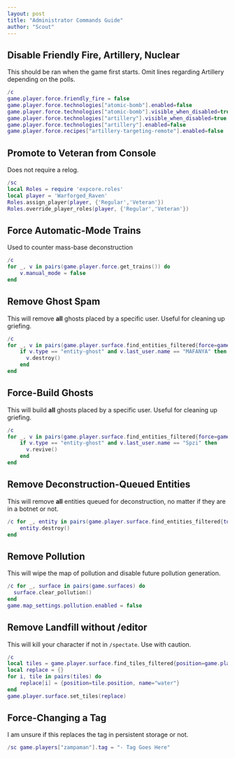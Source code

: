 ```yaml
---
layout: post
title: "Administrator Commands Guide"
author: "Scout"
---
```

## Disable Friendly Fire, Artillery, Nuclear
This should be ran when the game first starts. Omit lines regarding Artillery depending on the polls.
```lua
/c
game.player.force.friendly_fire = false
game.player.force.technologies["atomic-bomb"].enabled=false
game.player.force.technologies["atomic-bomb"].visible_when_disabled=true
game.player.force.technologies["artillery"].visible_when_disabled=true
game.player.force.technologies["artillery"].enabled=false
game.player.force.recipes["artillery-targeting-remote"].enabled=false
```

## Promote to Veteran from Console
Does not require a relog.
```lua
/sc
local Roles = require 'expcore.roles'
local player = 'Warforged_Raven'
Roles.assign_player(player, {'Regular','Veteran'})
Roles.override_player_roles(player, {'Regular','Veteran'})
```

## Force Automatic-Mode Trains
Used to counter mass-base deconstruction
```lua
/c
for _, v in pairs(game.player.force.get_trains()) do
    v.manual_mode = false
end
```

## Remove Ghost Spam
This will remove **all** ghosts placed by a specific user. Useful for cleaning up griefing.
```lua
/c
for _, v in pairs(game.player.surface.find_entities_filtered{force=game.player.force}) do
    if v.type == "entity-ghost" and v.last_user.name == "MAFANYA" then
      v.destroy()
    end
end
```

## Force-Build Ghosts
This will build **all** ghosts placed by a specific user. Useful for cleaning up griefing.
```lua
/c
for _, v in pairs(game.player.surface.find_entities_filtered{force=game.player.force}) do
    if v.type == "entity-ghost" and v.last_user.name == "Spzi" then
      v.revive()
    end
end
```

## Remove Deconstruction-Queued Entities
This will remove **all** entities queued for deconstruction, no matter if they are in a botnet or not.
```lua
/c for _, entity in pairs(game.player.surface.find_entities_filtered{to_be_deconstructed=true}) do
    entity.destroy()
end
```

## Remove Pollution
This will wipe the map of pollution and disable future pollution generation.
```lua
/c for _, surface in pairs(game.surfaces) do
  surface.clear_pollution()
end
game.map_settings.pollution.enabled = false
```

## Remove Landfill without /editor
This will kill your character if not in `/spectate`. Use with caution.
```lua
/c
local tiles = game.player.surface.find_tiles_filtered{position=game.player.position,radius=5,name="landfill"}
local replace = {}
for i, tile in pairs(tiles) do
    replace[i] = {position=tile.position, name="water"}
end
game.player.surface.set_tiles(replace)
```

## Force-Changing a Tag
I am unsure if this replaces the tag in persistent storage or not.
```lua
/sc game.players["zampaman"].tag = "- Tag Goes Here"
```
